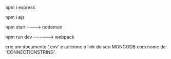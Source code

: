 npm i express

npm i ejs

npm start   ---->     nodemon

npm run dev      -------> webpack

crie um documento '.env' e adicione o link do seu MONGODB com nome de 'CONNECTIONSTRING'.